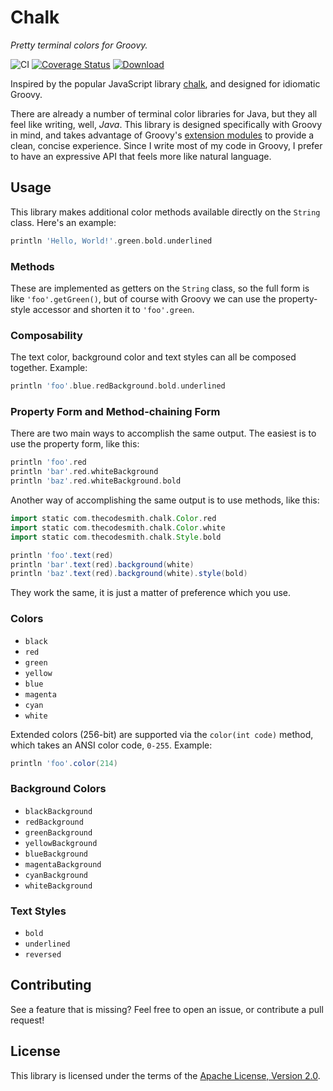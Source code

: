 # Chalk

_Pretty terminal colors for Groovy._

![CI](https://github.com/thecodesmith/chalk/workflows/CI/badge.svg)
[![Coverage Status](https://coveralls.io/repos/github/thecodesmith/chalk/badge.svg)](https://coveralls.io/github/thecodesmith/chalk)
[![Download](https://api.bintray.com/packages/thecodesmith/maven/chalk/images/download.svg)](https://bintray.com/thecodesmith/maven/chalk/_latestVersion)

Inspired by the popular JavaScript library [chalk](https://github.com/chalk/chalk), and designed for idiomatic Groovy.

There are already a number of terminal color libraries for Java, but they all feel like writing, well, _Java_. This library is designed specifically with Groovy in mind, and takes advantage of Groovy's [extension modules](https://mrhaki.blogspot.com/2013/01/groovy-goodness-adding-extra-methods.html) to provide a clean, concise experience. Since I write most of my code in Groovy, I prefer to have an expressive API that feels more like natural language.

## Usage

This library makes additional color methods available directly on the `String` class. Here's an example:

```groovy
println 'Hello, World!'.green.bold.underlined
```

### Methods

These are implemented as getters on the `String` class, so the full form is like `'foo'.getGreen()`, but of course with Groovy we can use the property-style accessor and shorten it to `'foo'.green`.

### Composability

The text color, background color and text styles can all be composed together. Example:

```groovy
println 'foo'.blue.redBackground.bold.underlined
```

### Property Form and Method-chaining Form

There are two main ways to accomplish the same output. The easiest is to use the property form, like this:

```groovy
println 'foo'.red
println 'bar'.red.whiteBackground
println 'baz'.red.whiteBackground.bold
```

Another way of accomplishing the same output is to use methods, like this:

```groovy
import static com.thecodesmith.chalk.Color.red
import static com.thecodesmith.chalk.Color.white
import static com.thecodesmith.chalk.Style.bold

println 'foo'.text(red)
println 'bar'.text(red).background(white)
println 'baz'.text(red).background(white).style(bold)
```

They work the same, it is just a matter of preference which you use.

### Colors

- `black`
- `red`
- `green`
- `yellow`
- `blue`
- `magenta`
- `cyan`
- `white`

Extended colors (256-bit) are supported via the `color(int code)` method, which takes an ANSI color code, `0-255`. Example:

```groovy
println 'foo'.color(214)
```

### Background Colors

- `blackBackground`
- `redBackground`
- `greenBackground`
- `yellowBackground`
- `blueBackground`
- `magentaBackground`
- `cyanBackground`
- `whiteBackground`

### Text Styles

- `bold`
- `underlined`
- `reversed`

## Contributing

See a feature that is missing? Feel free to open an issue, or contribute a pull request!

## License

This library is licensed under the terms of the [Apache License, Version 2.0](http://www.apache.org/licenses/LICENSE-2.0.html).
